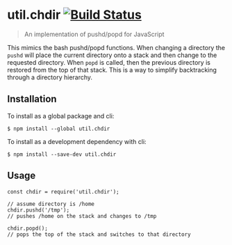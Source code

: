 # util.chdir [![Build Status](https://travis-ci.org/jmquigley/util.chdir.svg?branch=master)](https://travis-ci.org/jmquigley/util.chdir)

> An implementation of pushd/popd for JavaScript

This mimics the bash pushd/popd functions.  When changing a directory the `pushd` will place the current directory onto a stack and then change to the requested directory.  When `popd` is called, then the previous directory is restored from the top of that stack.  This is a way to simplify backtracking through a directory hierarchy.

## Installation

To install as a global package and cli:
```
$ npm install --global util.chdir
```

To install as a development dependency with cli:
```
$ npm install --save-dev util.chdir
```

## Usage

    const chdir = require('util.chdir');
    
    // assume directory is /home
    chdir.pushd('/tmp');
    // pushes /home on the stack and changes to /tmp
    
    chdir.popd();
    // pops the top of the stack and switches to that directory
